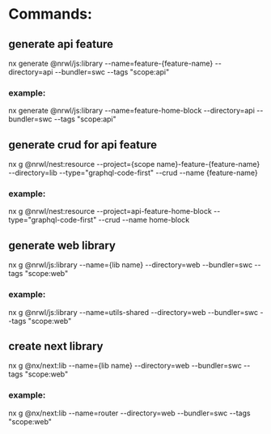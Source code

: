 # Commands:

## generate api feature

nx generate @nrwl/js:library --name=feature-{feature-name} --directory=api --bundler=swc --tags "scope:api"

### example:

nx generate @nrwl/js:library --name=feature-home-block --directory=api --bundler=swc --tags "scope:api"

## generate crud for api feature

nx g @nrwl/nest:resource --project={scope name}-feature-{feature-name} --directory=lib --type="graphql-code-first" --crud --name {feature-name}

### example:

nx g @nrwl/nest:resource --project=api-feature-home-block --type="graphql-code-first" --crud --name home-block

## generate web library

nx g @nrwl/js:library --name={lib name} --directory=web --bundler=swc --tags "scope:web"

### example:

nx g @nrwl/js:library --name=utils-shared --directory=web --bundler=swc --tags "scope:web"

## create next library

nx g @nx/next:lib --name={lib name} --directory=web --bundler=swc --tags "scope:web"

### example:

nx g @nx/next:lib --name=router --directory=web --bundler=swc --tags "scope:web"
